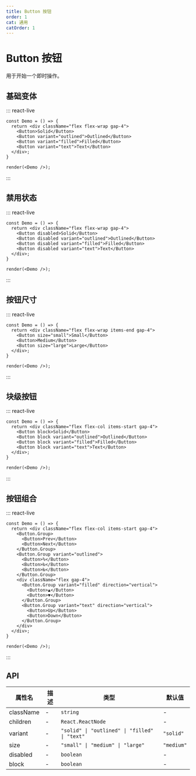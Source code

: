 ```yaml
---
title: Button 按钮
order: 1
cat: 通用
catOrder: 1
---
```


# Button 按钮

用于开始一个即时操作。

## 基础变体

::: react-live
```tsx
const Demo = () => {
  return <div className="flex flex-wrap gap-4">
    <Button>Solid</Button>
    <Button variant="outlined">Outlined</Button>
    <Button variant="filled">Filled</Button>
    <Button variant="text">Text</Button>
  </div>;
}

render(<Demo />);
```
:::

## 禁用状态

::: react-live
```tsx
const Demo = () => {
  return <div className="flex flex-wrap gap-4">
    <Button disabled>Solid</Button>
    <Button disabled variant="outlined">Outlined</Button>
    <Button disabled variant="filled">Filled</Button>
    <Button disabled variant="text">Text</Button>
  </div>;
}

render(<Demo />);
```
:::

## 按钮尺寸

::: react-live
```tsx
const Demo = () => {
  return <div className="flex flex-wrap items-end gap-4">
    <Button size="small">Small</Button>
    <Button>Medium</Button>
    <Button size="large">Large</Button>
  </div>;
}

render(<Demo />);
```
:::

## 块级按钮

::: react-live
```tsx
const Demo = () => {
  return <div className="flex flex-col items-start gap-4">
    <Button block>Solid</Button>
    <Button block variant="outlined">Outlined</Button>
    <Button block variant="filled">Filled</Button>
    <Button block variant="text">Text</Button>
  </div>;
}

render(<Demo />);
```
:::

## 按钮组合

::: react-live
```tsx
const Demo = () => {
  return <div className="flex flex-col items-start gap-4">
    <Button.Group>
      <Button>Prev</Button>
      <Button>Next</Button>
    </Button.Group>
    <Button.Group variant="outlined">
      <Button>%</Button>
      <Button>‰</Button>
      <Button>‱</Button>
    </Button.Group>
    <div className="flex gap-4">
      <Button.Group variant="filled" direction="vertical">
        <Button>▲</Button>
        <Button>▼</Button>
      </Button.Group>
      <Button.Group variant="text" direction="vertical">
        <Button>Up</Button>
        <Button>Down</Button>
      </Button.Group>
    </div>
  </div>;
}

render(<Demo />);
```
:::

## API

| 属性名 | 描述 | 类型 | 默认值 |
| --- | --- | --- | --- |
| className | - | `string` | - |
| children | - | `React.ReactNode` | - |
| variant | - | `"solid" \| "outlined" \| "filled" \| "text"` | `"solid"` |
| size | - | `"small" \| "medium" \| "large"` | `"medium"` |
| disabled | - | `boolean` | - |
| block | - | `boolean` | - |